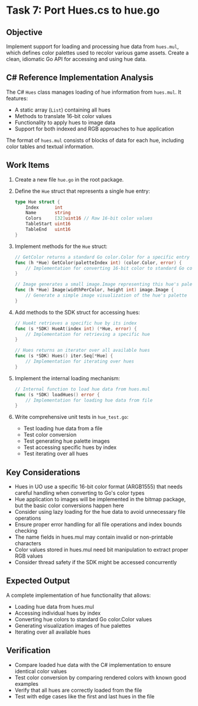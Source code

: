 # Task 7: Port Hues.cs to hue.go

## Objective
Implement support for loading and processing hue data from `hues.mul`, which defines color palettes used to recolor various game assets. Create a clean, idiomatic Go API for accessing and using hue data.

## C# Reference Implementation Analysis
The C# `Hues` class manages loading of hue information from `hues.mul`. It features:
- A static array (`List`) containing all hues
- Methods to translate 16-bit color values
- Functionality to apply hues to image data
- Support for both indexed and RGB approaches to hue application

The format of `hues.mul` consists of blocks of data for each hue, including color tables and textual information.

## Work Items
1. Create a new file `hue.go` in the root package.

2. Define the `Hue` struct that represents a single hue entry:
   ```go
   type Hue struct {
       Index      int
       Name       string
       Colors     [32]uint16 // Raw 16-bit color values
       TableStart uint16
       TableEnd   uint16
   }
   ```

3. Implement methods for the `Hue` struct:
   ```go
   // GetColor returns a standard Go color.Color for a specific entry in the hue's palette
   func (h *Hue) GetColor(paletteIndex int) (color.Color, error) {
       // Implementation for converting 16-bit color to standard Go color
   }

   // Image generates a small image.Image representing this hue's palette for visualization
   func (h *Hue) Image(widthPerColor, height int) image.Image {
       // Generate a simple image visualization of the hue's palette
   }
   ```

4. Add methods to the SDK struct for accessing hues:
   ```go
   // HueAt retrieves a specific hue by its index
   func (s *SDK) HueAt(index int) (*Hue, error) {
       // Implementation for retrieving a specific hue
   }

   // Hues returns an iterator over all available hues
   func (s *SDK) Hues() iter.Seq[*Hue] {
       // Implementation for iterating over hues
   }
   ```

5. Implement the internal loading mechanism:
   ```go
   // Internal function to load hue data from hues.mul
   func (s *SDK) loadHues() error {
       // Implementation for loading hue data from file
   }
   ```

6. Write comprehensive unit tests in `hue_test.go`:
   - Test loading hue data from a file
   - Test color conversion
   - Test generating hue palette images
   - Test accessing specific hues by index
   - Test iterating over all hues

## Key Considerations
- Hues in UO use a specific 16-bit color format (ARGB1555) that needs careful handling when converting to Go's color types
- Hue application to images will be implemented in the bitmap package, but the basic color conversions happen here
- Consider using lazy loading for the hue data to avoid unnecessary file operations
- Ensure proper error handling for all file operations and index bounds checking
- The name fields in hues.mul may contain invalid or non-printable characters
- Color values stored in hues.mul need bit manipulation to extract proper RGB values
- Consider thread safety if the SDK might be accessed concurrently

## Expected Output
A complete implementation of hue functionality that allows:
- Loading hue data from hues.mul
- Accessing individual hues by index
- Converting hue colors to standard Go color.Color values
- Generating visualization images of hue palettes
- Iterating over all available hues

## Verification
- Compare loaded hue data with the C# implementation to ensure identical color values
- Test color conversion by comparing rendered colors with known good examples
- Verify that all hues are correctly loaded from the file
- Test with edge cases like the first and last hues in the file